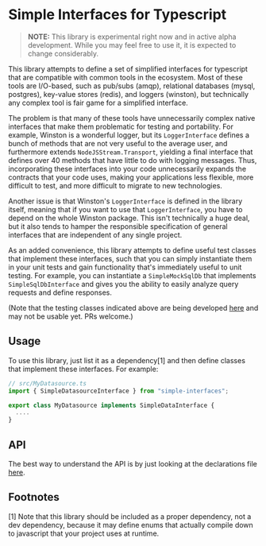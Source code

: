 Simple Interfaces for Typescript
===============================================================================

> 
> **NOTE:** This library is experimental right now and in active alpha development.
> While you may feel free to use it, it is expected to change considerably.
> 

This library attempts to define a set of simplified interfaces for typescript that are compatible
with common tools in the ecosystem. Most of these tools are I/O-based, such as pub/subs (amqp),
relational databases (mysql, postgres), key-value stores (redis), and loggers (winston), but
technically any complex tool is fair game for a simplified interface. 

The problem is that many of these tools have unnecessarily complex native interfaces that make
them problematic for testing and portability. For example, Winston is a wonderful logger, but
its `LoggerInterface` defines a bunch of methods that are not very useful to the average user,
and furthermore extends `NodeJSStream.Transport`, yielding a final interface that defines over
40 methods that have little to do with logging messages. Thus, incorporating these interfaces
into your code unnecessarily expands the contracts that your code uses, making your applications
less flexible, more difficult to test, and more difficult to migrate to new technologies.

Another issue is that Winston's `LoggerInterface` is defined in the library itself, meaning that
if you want to use that `LoggerInterface`, you have to depend on the whole Winston package. This
isn't technically a huge deal, but it also tends to hamper the responsible specification of
general interfaces that are independent of any single project.

As an added convenience, this library attempts to define useful test classes that implement these
interfaces, such that you can simply instantiate them in your unit tests and gain functionality
that's immediately useful to unit testing. For example, you can instantiate a `SimpleMockSqlDb`
that implements `SimpleSqlDbInterface` and gives you the ability to easily analyze query requests
and define responses.

(Note that the testing classes indicated above are being developed
[here](https://github.com/kael-shipman/ts-simple-interfaces/tree/master/packages/ts-simple-interfaces-testing)
and may not be usable yet. PRs welcome.)


## Usage

To use this library, just list it as a dependency[1] and then define classes that implement
these interfaces. For example:

```ts
// src/MyDatasource.ts
import { SimpleDatasourceInterface } from "simple-interfaces";

export class MyDatasource implements SimpleDataInterface {
  ....
}
```


## API

The best way to understand the API is by just looking at the declarations file
[here](https://github.com/kael-shipman/ts-simple-interfaces/blob/master/packages/ts-simple-interfaces/src/index.ts).


## Footnotes

[1] Note that this library should be included as a proper dependency, not a dev dependency,
because it may define enums that actually compile down to javascript that your project uses
at runtime.

